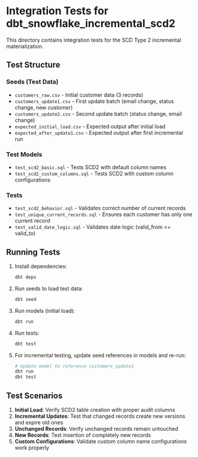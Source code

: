 # Integration Tests for dbt_snowflake_incremental_scd2

This directory contains integration tests for the SCD Type 2 incremental materialization.

## Test Structure

### Seeds (Test Data)
- `customers_raw.csv` - Initial customer data (3 records)
- `customers_update1.csv` - First update batch (email change, status change, new customer)
- `customers_update2.csv` - Second update batch (status change, email change)
- `expected_initial_load.csv` - Expected output after initial load
- `expected_after_update1.csv` - Expected output after first incremental run

### Test Models
- `test_scd2_basic.sql` - Tests SCD2 with default column names
- `test_scd2_custom_columns.sql` - Tests SCD2 with custom column configurations

### Tests
- `test_scd2_behavior.sql` - Validates correct number of current records
- `test_unique_current_records.sql` - Ensures each customer has only one current record
- `test_valid_date_logic.sql` - Validates date logic (valid_from <= valid_to)

## Running Tests

1. Install dependencies:
   ```bash
   dbt deps
   ```

2. Run seeds to load test data:
   ```bash
   dbt seed
   ```

3. Run models (initial load):
   ```bash
   dbt run
   ```

4. Run tests:
   ```bash
   dbt test
   ```

5. For incremental testing, update seed references in models and re-run:
   ```bash
   # Update model to reference customers_update1
   dbt run
   dbt test
   ```

## Test Scenarios

1. **Initial Load**: Verify SCD2 table creation with proper audit columns
2. **Incremental Updates**: Test that changed records create new versions and expire old ones
3. **Unchanged Records**: Verify unchanged records remain untouched
4. **New Records**: Test insertion of completely new records
5. **Custom Configurations**: Validate custom column name configurations work properly